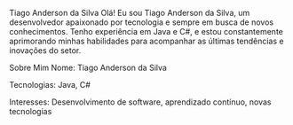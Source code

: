 Tiago Anderson da Silva
Olá! Eu sou Tiago Anderson da Silva, um desenvolvedor apaixonado por tecnologia e sempre em busca de novos conhecimentos. Tenho experiência em Java e C#, e estou constantemente aprimorando minhas habilidades para acompanhar as últimas tendências e inovações do setor.

Sobre Mim
Nome: Tiago Anderson da Silva

Tecnologias: Java, C#

Interesses: Desenvolvimento de software, aprendizado contínuo, novas tecnologias